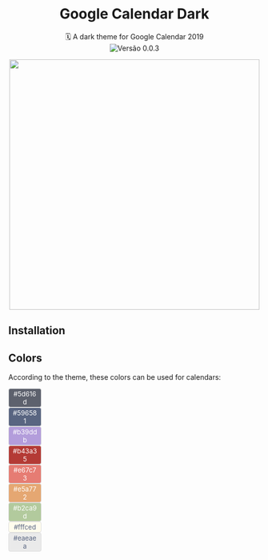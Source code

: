 <h1 align="center">Google Calendar Dark</h1>

<p align="center">
  🗓 A dark theme for Google Calendar 2019<br>
  <img src="https://img.shields.io/badge/version-0.0.3-green.svg" align="center" alt="Versão 0.0.3">
</p>

<p align="center">
  <img src="https://i.imgur.com/5n9DG6z.png" width="500" />
</p>

## Installation

## Colors

According to the theme, these colors can be used for calendars:

<span style="border: 1px solid #ddd; font-size: 13px; border-radius: 4px; padding: 2px 6px; background-color: #5d616d; color: #fff; text-align: center; width: 52px; display: inline-block">#5d616d</span><br>
<span style="border: 1px solid #ddd; font-size: 13px; border-radius: 4px; padding: 2px 6px; background-color: #596581; color: #fff; text-align: center; width: 52px; display: inline-block">#596581</span><br>
<span style="border: 1px solid #ddd; font-size: 13px; border-radius: 4px; padding: 2px 6px; background-color: #b39ddb; color: #fff; text-align: center; width: 52px; display: inline-block">#b39ddb</span><br>
<span style="border: 1px solid #ddd; font-size: 13px; border-radius: 4px; padding: 2px 6px; background-color: #b43a35; color: #fff; text-align: center; width: 52px; display: inline-block">#b43a35</span><br>
<span style="border: 1px solid #ddd; font-size: 13px; border-radius: 4px; padding: 2px 6px; background-color: #e67c73; color: #fff; text-align: center; width: 52px; display: inline-block">#e67c73</span><br>
<span style="border: 1px solid #ddd; font-size: 13px; border-radius: 4px; padding: 2px 6px; background-color: #e5a772; color: #fff; text-align: center; width: 52px; display: inline-block">#e5a772</span><br>
<span style="border: 1px solid #ddd; font-size: 13px; border-radius: 4px; padding: 2px 6px; background-color: #b2ca9d; color: #fff; text-align: center; width: 52px; display: inline-block">#b2ca9d</span><br>
<span style="border: 1px solid #ddd; font-size: 13px; border-radius: 4px; padding: 2px 6px; background-color: #fffced; color: #596581; text-align: center; width: 52px; display: inline-block">#fffced</span><br>
<span style="border: 1px solid #ddd; font-size: 13px; border-radius: 4px; padding: 2px 6px; background-color: #eaeaea; color: #596581; text-align: center; width: 52px; display: inline-block">#eaeaea</span><br>
